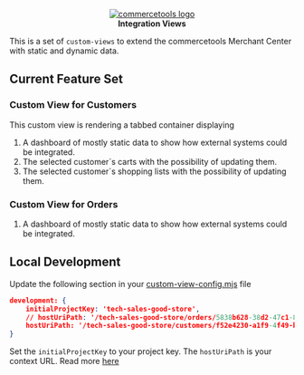 <p align="center">
  <a href="https://commercetools.com/">
    <img alt="commercetools logo" src="https://unpkg.com/@commercetools-frontend/assets/logos/commercetools_primary-logo_horizontal_RGB.png">
  </a></br>
  <b>Integration Views</b>
</p>

This is a set of `custom-views` to extend the commercetools Merchant Center with static and dynamic data.

## Current Feature Set

### Custom View for Customers
This custom view is rendering a tabbed container displaying
1. A dashboard of mostly static data to show how external systems could be integrated.
2. The selected customer`s carts with the possibility of updating them.
3. The selected customer`s shopping lists with the possibility of updating them.
### Custom View for Orders
1. A dashboard of mostly static data to show how external systems could be integrated.
 

## Local Development

Update the following section in your [custom-view-config.mjs](./integration-views/custom-view-config.mjs) file
```json    
development: {
    initialProjectKey: 'tech-sales-good-store',
    // hostUriPath: '/tech-sales-good-store/orders/5838b628-38d2-47c1-8576-a1faefa1c21f/general'
    hostUriPath: '/tech-sales-good-store/customers/f52e4230-a1f9-4f49-b6eb-af33fba3ddad/general'
}
```
Set the `initialProjectKey` to your project key.
The `hostUriPath` is your context URL. Read more [here](https://docs.commercetools.com/merchant-center-customizations/api-reference/custom-view-config#envdevelopmenthosturipath)